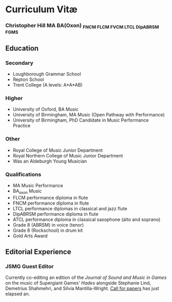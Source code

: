 # Curriculum Vitæ

### Christopher Hill MA BA(Oxon) <sub>FNCM FLCM FVCM LTCL DipABRSM FGMS</sub>

## Education

### Secondary 

- Loughborough Grammar School 
- Repton School  
- Trent College (A levels: A\*A\*AB)

### Higher 

- University of Oxford, BA Music
- University of Birmingham, MA Music (Open Pathway with Performance)
- University of Birmingham, PhD Candidate in Music Performance Practice

### Other

- Royal College of Music Junior Department
- Royal Northern College of Music Junior Department
- Was an Aldeburgh Young Musician

### Qualifications

- MA Music Performance
- BA<sub>oxon</sub> Music
- FLCM performance diploma in flute
- FNCM performance diploma in flute
- LTCL performance diplomas in classical and jazz flute
- DipABRSM performance diploma in flute
- ATCL performance diploma in classical saxophone (alto and soprano)
- Grade 8 (ABRSM) in voice (tenor)
- Grade 8 (Rockschool) in drum kit
- Gold Arts Award

## Editorial Experience

### JSMG Guest Editor

Currently co-editing an edition of the *Journal of Sound and Music in Games* on the music of Supergiant Games' *Hades* alongside Stephanie Lind, Demetrius Shahmehri, and Silvia Mantilla-Wright. [Call for papers](https://www.sssmg.org/wp/2022/11/08/call-for-proposals-hades-special-issue-for-jsmg/) has just elapsed an. 

### 